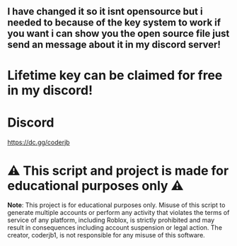 ## I have changed it so it isnt opensource but i needed to because of the key system to work if you want i can show you the open source file just send an message about it in my discord server!

# **Lifetime key can be claimed for free in my discord!**
# Discord
https://dc.gg/coderjb

# ⚠️ This script and project is made for educational purposes only ⚠️
**Note**: This project is for educational purposes only. Misuse of this script to generate multiple accounts or perform any activity that violates the terms of service of any platform, including Roblox, is strictly prohibited and may result in consequences including account suspension or legal action. The creator, coderjb1, is not responsible for any misuse of this software.

